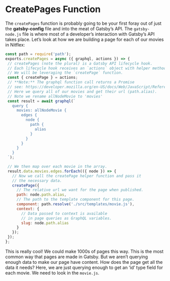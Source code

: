 # CreatePages Function

The `createPages` function is probably going to be your first foray out of just the **gatsby-config** file and into the meat of Gatsby’s API. The `gatsby-node.js` file is where most of a developer’s interaction with Gatsby’s API takes place. Let’s look at how we are building a page for each of our movies in Nitflex:

```jsx
const path = require('path');
exports.createPages = async ({ graphql, actions }) => {
 // createPages (note the plural) is a Gatsby API lifecycle hook.
 // Each lifecycle hook receives an `actions` object with helper methods.
 // We will be leveraging the `createPage` function.
 const { createPage } = actions;
 // **Note:** The graphql function call returns a Promise
 // see: https://developer.mozilla.org/en-US/docs/Web/JavaScript/Reference/Global_Objects/Promise for more info
 // Here we query all of our movies and get their url (path.alias).
 // Note we rename allNodeMovie to 'movies'
 const result = await graphql(`
   query {
     movies: allNodeMovie {
       edges {
         node {
           path {
             alias
           }
         }
       }
     }
   }
 `);

 // We then map over each movie in the array.
 result.data.movies.edges.forEach(({ node }) => {
   // Now we call the createPage helper function and pass it
   // the necessary data.
   createPage({
     // The relative url we want for the page when published.
     path: node.path.alias,
     // The path to the template component for this page.
     component: path.resolve('./src/templates/movie.js'),
     context: {
       // Data passed to context is available
       // in page queries as GraphQL variables.
       slug: node.path.alias
     }
   });
 });
};
```

This is really cool! We could make 1000s of pages this way. This is the most common way that pages are made in Gatsby. But we aren’t querying enough data to make our page have content. How does the page get all the data it needs? Here, we are just querying enough to get an ‘id’ type field for each movie. We need to look in the `movie.js`.

